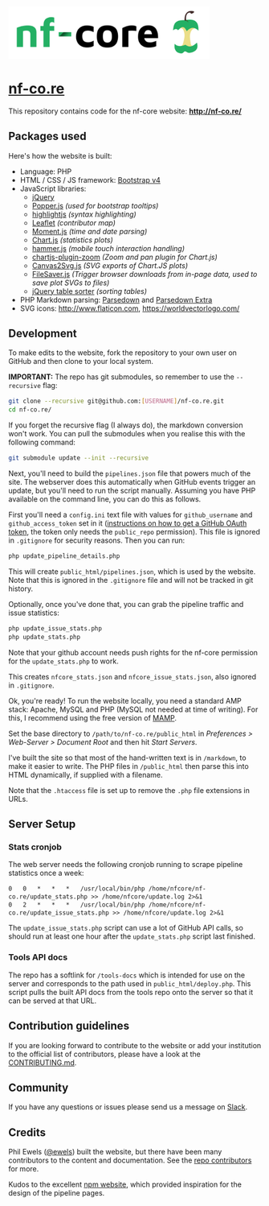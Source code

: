 <img src="public_html/assets/img/logo/nf-core-logo.png" width="400">

# [nf-co.re](https://github.com/nf-core/nf-co.re)

This repository contains code for the nf-core website: **http://nf-co.re/**

## Packages used

Here's how the website is built:

* Language: PHP
* HTML / CSS / JS framework: [Bootstrap v4](http://getbootstrap.com/)
* JavaScript libraries:
    * [jQuery](https://jquery.com/)
    * [Popper.js](https://popper.js.org/) _(used for bootstrap tooltips)_
    * [highlightjs](https://highlightjs.org/) _(syntax highlighting)_
    * [Leaflet](https://leafletjs.com/) _(contributor map)_
    * [Moment.js](https://momentjs.com/) _(time and date parsing)_
    * [Chart.js](https://www.chartjs.org/) _(statistics plots)_
    * [hammer.js](https://hammerjs.github.io/) _(mobile touch interaction handling)_
    * [chartjs-plugin-zoom](https://github.com/chartjs/chartjs-plugin-zoom) _(Zoom and pan plugin for Chart.js)_
    * [Canvas2Svg.js](https://gliffy.github.io/canvas2svg/) _(SVG exports of Chart.JS plots)_
    * [FileSaver.js](https://github.com/eligrey/FileSaver.js/) _(Trigger browser downloads from in-page data, used to save plot SVGs to files)_
    * [jQuery table sorter](https://mottie.github.io/tablesorter/) _(sorting tables)_
* PHP Markdown parsing: [Parsedown](https://github.com/erusev/parsedown/) and [Parsedown Extra](https://github.com/erusev/parsedown-extra/)
* SVG icons: http://www.flaticon.com, https://worldvectorlogo.com/
## Development

To make edits to the website, fork the repository to your own user on GitHub and then clone to your local system.

**IMPORTANT:** The repo has git submodules, so remember to use the `--recursive` flag:

```bash
git clone --recursive git@github.com:[USERNAME]/nf-co.re.git
cd nf-co.re/
```

If you forget the recursive flag (I always do), the markdown conversion won't work. You can pull the submodules when you realise this with the following command:

```bash
git submodule update --init --recursive
```

Next, you'll need to build the `pipelines.json` file that powers much of the site. The webserver does this automatically when GitHub events trigger an update, but you'll need to run the script manually. Assuming you have PHP available on the command line, you can do this as follows.

First you'll need a `config.ini` text file with values for `github_username` and `github_access_token` set in it
([instructions on how to get a GitHub OAuth token](https://help.github.com/en/github/authenticating-to-github/creating-a-personal-access-token-for-the-command-line),
the token only needs the `public_repo` permission). This file is ignored in `.gitignore` for security reasons. Then you can run:

```bash
php update_pipeline_details.php
```

This will create `public_html/pipelines.json`, which is used by the website.
Note that this is ignored in the `.gitignore` file and will not be tracked in git history.

Optionally, once you've done that, you can grab the pipeline traffic and issue statistics:

```bash
php update_issue_stats.php
php update_stats.php
```

Note that your github account needs push rights for the nf-core permission for the `update_stats.php` to work.

This creates `nfcore_stats.json` and `nfcore_issue_stats.json`, also ignored in `.gitignore`.

Ok, you're ready! To run the website locally, you need a standard AMP stack: Apache, MySQL and PHP (MySQL not needed at time of writing). For this, I recommend using the free version of [MAMP](https://www.mamp.info/en/).

Set the base directory to `/path/to/nf-co.re/public_html` in _Preferences > Web-Server > Document Root_ and then hit _Start Servers_.

I've built the site so that most of the hand-written text is in `/markdown`, to make it easier to write. The PHP files in `/public_html` then parse this into HTML dynamically, if supplied with a filename.

Note that the `.htaccess` file is set up to remove the `.php` file extensions in URLs.

## Server Setup

### Stats cronjob

The web server needs the following cronjob running to scrape pipeline statistics once a week:

```
0	0	*	*	*	/usr/local/bin/php /home/nfcore/nf-co.re/update_stats.php >> /home/nfcore/update.log 2>&1
0	2	*	*	*	/usr/local/bin/php /home/nfcore/nf-co.re/update_issue_stats.php >> /home/nfcore/update.log 2>&1
```

The `update_issue_stats.php` script can use a lot of GitHub API calls, so should run at least one hour after the `update_stats.php` script last finished.

### Tools API docs

The repo has a softlink for `/tools-docs` which is intended for use on the server and corresponds to the path used in `public_html/deploy.php`. This script pulls the built API docs from the tools repo onto the server so that it can be served at that URL.

## Contribution guidelines

If you are looking forward to contribute to the website or add your institution to the official list of contributors, please have a look at the [CONTRIBUTING.md](./.github/CONTRIBUTING.md).

## Community

If you have any questions or issues please send us a message on [Slack](https://nf-co.re/join/slack).

## Credits

Phil Ewels ([@ewels](http://github.com/ewels/)) built the website, but there have been many contributors to the content and documentation. See the [repo contributors](https://github.com/nf-core/nf-co.re/graphs/contributors) for more.

Kudos to the excellent [npm website](https://www.npmjs.com), which provided inspiration for the design of the pipeline pages.
